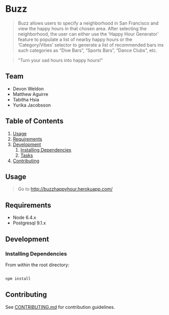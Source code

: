 # Buzz

> Buzz allows users to specify a neighborhood in San Francisco and view the happy hours in that chosen area.  After selecting the neighborhood, the user can either use the ‘Happy Hour Generator’ feature to populate a list of nearby happy hours or the ‘Category/Vibes’ selector to generate a list of recommended bars ins such categories as “Dive Bars”, “Sports Bars”, “Dance Clubs”, etc.

> "Turn your sad hours into happy hours!"

## Team

  - Devon Weldon
  - Matthew Aguirre
  - Tabitha Hsia
  - Yurika Jacobsson

## Table of Contents

1. [Usage](#Usage)
1. [Requirements](#requirements)
1. [Development](#development)
    1. [Installing Dependencies](#installing-dependencies)
    1. [Tasks](#tasks)
1. [Contributing](#contributing)

## Usage

> Go to http://buzzhappyhour.herokuapp.com/

## Requirements

- Node 6.4.x
- Postgresql 9.1.x

## Development

### Installing Dependencies

From within the root directory:

```sh

npm install

```

## Contributing

See [CONTRIBUTING.md](CONTRIBUTING.md) for contribution guidelines.
